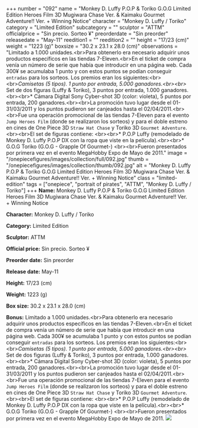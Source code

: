 +++
number = "092"
name = "Monkey D. Luffy P.O.P &amp; Toriko G.O.G Limited Edition Heroes Film 3D Mugiwara Chase Ver. &amp; Kaimaku Gourmet Adventure!! Ver. &#43; Winning Notice"
character = "Monkey D. Luffy / Toriko"
category = "Limited Edition"
subcategory = ""
sculptor = "ATTM"
officialprice = "Sin precio. Sorteo ¥"
preorderdate = "Sin preorder"
releasedate = "May-11"
reedition1 = ""
reedition2 = ""
height = "17/23 (cm)"
weight = "1223 (g)"
boxsize = "30.2 x 23.1 x 28.0 (cm)"
observations = "Limitado a 1.000 unidades.&lt;br&gt;Para obtenerlo era necesario adquirir unos productos específicos en las tiendas 7-Eleven.&lt;br&gt;En el ticket de compra  venía un número de serie que había que introducir en una página web. Cada 300¥ se acumulaba 1 punto y con estos puntos se podían conseguir `entradas` para los sorteos. Los premios eran los siguientes:&lt;br&gt;&lt;br&gt;*Camisetas (5 tipos). 1 punto por entrada, 5.000 ganadores.&lt;br&gt;&lt;br&gt;* Set de dos figuras (Luffy &amp; Toriko), 3 puntos por entrada, 1.000 ganadores.&lt;br&gt;&lt;br&gt;* Cámara Digital Sony Cyber-shot 3D (color: violeta), 5 puntos por entrada, 200 ganadores.&lt;br&gt;&lt;br&gt;La promoción tuvo lugar desde el 01-31/03/2011 y los puntos pudieron ser canjeados hasta el 02/04/2011.&lt;br&gt;&lt;br&gt;Fue una operación promocional de las tiendas 7-Eleven para el evento `Jump Heroes Film` (donde se realizaron los sorteos) y para el doble estreno en cines de One Piece 3D `Straw Hat Chase` y Toriko 3D `Gourmet Adventure`.&lt;br&gt;&lt;br&gt;El set de figuras contiene: &lt;br&gt;&lt;br&gt;* P.O.P Luffy (remodelado de Monkey D. Luffy P.O.P DX con la ropa que viste en la película).&lt;br&gt;&lt;br&gt;* G.O.G Toriko (G.O.G - Grapple Of Gourmet-) &lt;br&gt;&lt;br&gt;Fueron presentados por primera vez en el evento MegaHobby Expo de Mayo de 2011."
image = "/onepiecefigures/images/collection/full/092.jpg"
thumb = "/onepiecefigures/images/collection/thumb/092.jpg"
alt = "Monkey D. Luffy P.O.P &amp; Toriko G.O.G Limited Edition Heroes Film 3D Mugiwara Chase Ver. &amp; Kaimaku Gourmet Adventure!! Ver. &#43; Winning Notice"
class = "limited-edition"
tags = ["onepiece", "portrait of pirates", "ATTM", "Monkey D. Luffy / Toriko"]
+++
**Name:** Monkey D. Luffy P.O.P &amp; Toriko G.O.G Limited Edition Heroes Film 3D Mugiwara Chase Ver. &amp; Kaimaku Gourmet Adventure!! Ver. &#43; Winning Notice

**Character:** Monkey D. Luffy / Toriko

**Category:** Limited Edition 

**Sculptor:** ATTM

**Official price:** Sin precio. Sorteo ¥

**Preorder date:** Sin preorder

**Release date:** May-11

**Height:** 17/23 (cm)

**Weight:** 1223 (g)

**Box size:** 30.2 x 23.1 x 28.0 (cm)

**Bonus:** Limitado a 1.000 unidades.&lt;br&gt;Para obtenerlo era necesario adquirir unos productos específicos en las tiendas 7-Eleven.&lt;br&gt;En el ticket de compra  venía un número de serie que había que introducir en una página web. Cada 300¥ se acumulaba 1 punto y con estos puntos se podían conseguir `entradas` para los sorteos. Los premios eran los siguientes:&lt;br&gt;&lt;br&gt;*Camisetas (5 tipos). 1 punto por entrada, 5.000 ganadores.&lt;br&gt;&lt;br&gt;* Set de dos figuras (Luffy &amp; Toriko), 3 puntos por entrada, 1.000 ganadores.&lt;br&gt;&lt;br&gt;* Cámara Digital Sony Cyber-shot 3D (color: violeta), 5 puntos por entrada, 200 ganadores.&lt;br&gt;&lt;br&gt;La promoción tuvo lugar desde el 01-31/03/2011 y los puntos pudieron ser canjeados hasta el 02/04/2011.&lt;br&gt;&lt;br&gt;Fue una operación promocional de las tiendas 7-Eleven para el evento `Jump Heroes Film` (donde se realizaron los sorteos) y para el doble estreno en cines de One Piece 3D `Straw Hat Chase` y Toriko 3D `Gourmet Adventure`.&lt;br&gt;&lt;br&gt;El set de figuras contiene: &lt;br&gt;&lt;br&gt;* P.O.P Luffy (remodelado de Monkey D. Luffy P.O.P DX con la ropa que viste en la película).&lt;br&gt;&lt;br&gt;* G.O.G Toriko (G.O.G - Grapple Of Gourmet-) &lt;br&gt;&lt;br&gt;Fueron presentados por primera vez en el evento MegaHobby Expo de Mayo de 2011.
<img src="/onepiecefigures/images/collection/thumb/092.jpg">